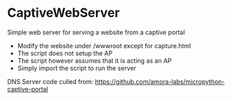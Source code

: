 # CaptiveWebServer
Simple web server for serving a website from a captive portal

 - Modify the website under /wwwroot except for capture.html
 - The script does not setup the AP
 - The script however assumes that it is acting as an AP
 - Simply import the script to run the server
 
DNS Server code culled from:
    https://github.com/amora-labs/micropython-captive-portal

